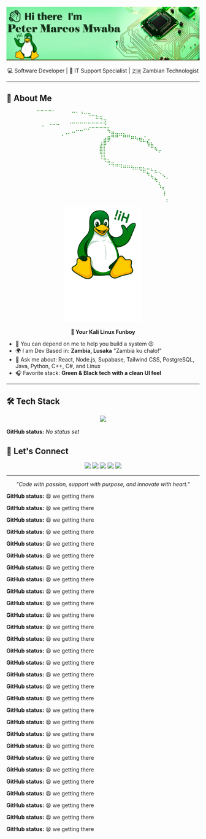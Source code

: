 <p align="center">
  <img src="Designer.png" alt="Banner" />
</p>

<p align="center">💻 Software Developer | 🔧 IT Support Specialist | 🇿🇲 Zambian Technologist</p>

---

## 🧠 About Me

<p align="center" style="color:green; font-family: monospace;">
⠉⠉⠉⠉⠁⠀⠀⠀⠀⠒⠂⠰⠤⢤⣀⡀⠀⠀⠀⠀⠀⠀⠀⠀⠀⠀⠀⠀⠀⠀⠀⠀⠀⠀<br/>
⠀⠀⠀⠀⠀⠀⠀⠀⠀⠀⠀⠀⠀⠀⠀⠛⠻⢤⠀⠀⠀⠀⠀⠀⠀⠀⠀⠀⠀⠀⠀⠀⠀⠀<br/>
⠀⠠⠀⠐⠒⠒⠀⠀⠈⠉⠉⠉⠉⢉⣉⣉⣉⣙⡀⠀⠀⠀⠀⠀⠀⠀⠀⠀⠀⠀⠀⠀⠀⠀<br/>
⠀⠀⠀⠀⠀⠀⠀⢀⡀⠤⠒⠒⠉⠁⠀⠀⠀⠀⠳⣤⣀⣀⡀⠀⠀⠀⠀⠀⠀⠀⠀⠀⠀⠀<br/>
⠀⠀⠀⠀⠀⠀⠈⠀⠀⠀⠀⠀⠀⠀⠀⠀⠀⣠⣶⠛⠛⠉⠛⠛⠶⢦⣤⡐⢀⠀⠀⠀⠀⠀<br/>
⠀⠀⠀⠀⠀⠀⠀⠀⠀⠀⠀⠀⠀⠀⠀⠀⣰⡿⠁⠀⠀⠀⠀⠀⠀⠀⠈⠉⢳⣦⠀⠀⠀⠀<br/>
⠀⠀⠀⠀⠀⠀⠀⠀⠀⠀⠀⠀⠀⠀⠀⠀⣿⡇⠀⠀⠀⠀⠀⠀⠀⠀⠀⠀⠀⠉⠳⡤⠀⠀<br/>
⠀⠀⠀⠀⠀⠀⠀⠀⠀⠀⠀⠀⠀⠀⠀⠀⢹⣇⠀⠀⠀⠀⠀⠀⠀⠀⠀⠀⠀⠀⠀⠀⠀⠀<br/>
⠀⠀⠀⠀⠀⠀⠀⠀⠀⠀⠀⠀⠀⠀⠀⠀⠀⠙⢷⣤⣀⣀⠀⠀⠀⠀⠀⠀⠀⠀⠀⠀⠀⠀<br/>
⠀⠀⠀⠀⠀⠀⠀⠀⠀⠀⠀⠀⠀⠀⠀⠀⠀⠀⠀⠈⠉⠙⠛⠛⠳⠶⢶⣦⠤⣄⡀⠀⠀⠀<br/>
⠀⠀⠀⠀⠀⠀⠀⠀⠀⠀⠀⠀⠀⠀⠀⠀⠀⠀⠀⠀⠀⠀⠀⠀⠀⠀⠀⠉⠳⣄⠉⠑⢄⠀<br/>
⠀⠀⠀⠀⠀⠀⠀⠀⠀⠀⠀⠀⠀⠀⠀⠀⠀⠀⠀⠀⠀⠀⠀⠀⠀⠀⠀⠀⠀⠈⠳⡀⠀⠁<br/>
⠀⠀⠀⠀⠀⠀⠀⠀⠀⠀⠀⠀⠀⠀⠀⠀⠀⠀⠀⠀⠀⠀⠀⠀⠀⠀⠀⠀⠀⠀⠀⠱⡄⠀<br/>
⠀⠀⠀⠀⠀⠀⠀⠀⠀⠀⠀⠀⠀⠀⠀⠀⠀⠀⠀⠀⠀⠀⠀⠀⠀⠀⠀⠀⠀⠀⠀⠀⢰⠀<br/>
⠀⠀⠀⠀⠀⠀⠀⠀⠀⠀⠀⠀⠀⠀⠀⠀⠀⠀⠀⠀⠀⠀⠀⠀⠀⠀⠀⠀⠀⠀⠀⠀⠀⡄
</p>
<p align="center">
  <img src="output-onlinegiftools.gif" alt="Waving Linux" width="200"/>
</p>
<p align="center"><strong>🐧 Your Kali Linux Funboy</strong></p>

- 🚀 You can depend on me to help you build a system 😉  
- 🌍 I am Dev Based in: **Zambia, Lusaka** "Zambia ku chalo!"  
- 💬 Ask me about: React, Node.js, Supabase, Tailwind CSS, PostgreSQL, Java, Python, C++, C#, and Linux  
- 🎧 Favorite stack: **Green & Black tech with a clean UI feel**

---

## 🛠️ Tech Stack

<p align="center">
  <img src="https://skillicons.dev/icons?i=react,ts,nodejs,postgres,tailwind,html,css,js,java,linux,bash,git,vite,cplusplus,c#,docker" />
</p>

**GitHub status:** _No status set_

## 🤝 Let's Connect

<p align="center">
  <a href="https://www.linkedin.com/in/marcosmwaba-825219280/"><img src="https://img.shields.io/badge/LinkedIn-blue?style=for-the-badge&logo=linkedin&logoColor=white" /></a>
  <a href="https://github.com/marcosmwaba"><img src="https://img.shields.io/badge/GitHub-000?style=for-the-badge&logo=github&logoColor=white" /></a>
  <a href="https://marcosmwaba.netlify.app"><img src="https://img.shields.io/badge/Portfolio-green?style=for-the-badge&logo=netlify&logoColor=white" /></a>
  <a href="https://www.instagram.com/marcos_mwaba/"><img src="https://img.shields.io/badge/Instagram-E4405F?style=for-the-badge&logo=instagram&logoColor=white" /></a>
  <a href="https://web.facebook.com/lamarcosmwaba"><img src="https://img.shields.io/badge/Facebook-1877F2?style=for-the-badge&logo=facebook&logoColor=white" /></a>
</p>

---

<p align="center">
  <em>"Code with passion, support with purpose, and innovate with heart."</em>
</p>


<!-- STATUS:START -->
**GitHub status:** :tired_face: we getting there
<!-- STATUS:END -->


<!-- STATUS:START -->
**GitHub status:** :tired_face: we getting there
<!-- STATUS:END -->


<!-- STATUS:START -->
**GitHub status:** :tired_face: we getting there
<!-- STATUS:END -->


<!-- STATUS:START -->
**GitHub status:** :tired_face: we getting there
<!-- STATUS:END -->


<!-- STATUS:START -->
**GitHub status:** :tired_face: we getting there
<!-- STATUS:END -->


<!-- STATUS:START -->
**GitHub status:** :tired_face: we getting there
<!-- STATUS:END -->


<!-- STATUS:START -->
**GitHub status:** :tired_face: we getting there
<!-- STATUS:END -->


<!-- STATUS:START -->
**GitHub status:** :tired_face: we getting there
<!-- STATUS:END -->


<!-- STATUS:START -->
**GitHub status:** :tired_face: we getting there
<!-- STATUS:END -->


<!-- STATUS:START -->
**GitHub status:** :tired_face: we getting there
<!-- STATUS:END -->


<!-- STATUS:START -->
**GitHub status:** :tired_face: we getting there
<!-- STATUS:END -->


<!-- STATUS:START -->
**GitHub status:** :tired_face: we getting there
<!-- STATUS:END -->


<!-- STATUS:START -->
**GitHub status:** :tired_face: we getting there
<!-- STATUS:END -->


<!-- STATUS:START -->
**GitHub status:** :tired_face: we getting there
<!-- STATUS:END -->


<!-- STATUS:START -->
**GitHub status:** :tired_face: we getting there
<!-- STATUS:END -->


<!-- STATUS:START -->
**GitHub status:** :tired_face: we getting there
<!-- STATUS:END -->


<!-- STATUS:START -->
**GitHub status:** :tired_face: we getting there
<!-- STATUS:END -->


<!-- STATUS:START -->
**GitHub status:** :tired_face: we getting there
<!-- STATUS:END -->


<!-- STATUS:START -->
**GitHub status:** :tired_face: we getting there
<!-- STATUS:END -->


<!-- STATUS:START -->
**GitHub status:** :tired_face: we getting there
<!-- STATUS:END -->


<!-- STATUS:START -->
**GitHub status:** :tired_face: we getting there
<!-- STATUS:END -->


<!-- STATUS:START -->
**GitHub status:** :tired_face: we getting there
<!-- STATUS:END -->


<!-- STATUS:START -->
**GitHub status:** :tired_face: we getting there
<!-- STATUS:END -->


<!-- STATUS:START -->
**GitHub status:** :tired_face: we getting there
<!-- STATUS:END -->


<!-- STATUS:START -->
**GitHub status:** :tired_face: we getting there
<!-- STATUS:END -->


<!-- STATUS:START -->
**GitHub status:** :tired_face: we getting there
<!-- STATUS:END -->


<!-- STATUS:START -->
**GitHub status:** :tired_face: we getting there
<!-- STATUS:END -->


<!-- STATUS:START -->
**GitHub status:** :tired_face: we getting there
<!-- STATUS:END -->


<!-- STATUS:START -->
**GitHub status:** :tired_face: we getting there
<!-- STATUS:END -->
